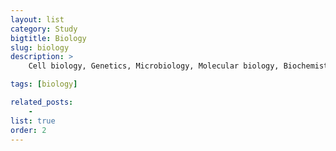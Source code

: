 ```yaml
---
layout: list
category: Study
bigtitle: Biology
slug: biology
description: >
    Cell biology, Genetics, Microbiology, Molecular biology, Biochemistry, Animal physiology, Plant, etc

tags: [biology]

related_posts:
    -
list: true
order: 2
---
```

